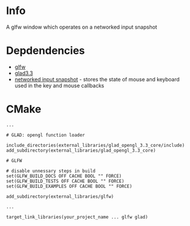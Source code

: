 # Info

A glfw window which operates on a networked input snapshot

# Depdendencies

* [glfw](https://github.com/glfw/glfw)
* [glad3.3](https://github.com/opengl-toolbox/glad_opengl_3.3_core)
* [networked input snapshot](https://github.com/opengl-toolbox/networked_input_snapshot) - stores the state of mouse and keyboard used in the key and mouse callbacks

# CMake

```
...

# GLAD: opengl function loader

include_directories(external_libraries/glad_opengl_3.3_core/include)
add_subdirectory(external_libraries/glad_opengl_3.3_core)

# GLFW

# disable unnessary steps in build
set(GLFW_BUILD_DOCS OFF CACHE BOOL "" FORCE)
set(GLFW_BUILD_TESTS OFF CACHE BOOL "" FORCE)
set(GLFW_BUILD_EXAMPLES OFF CACHE BOOL "" FORCE)

add_subdirectory(external_libraries/glfw)

... 

target_link_libraries(your_project_name ... glfw glad)
```
